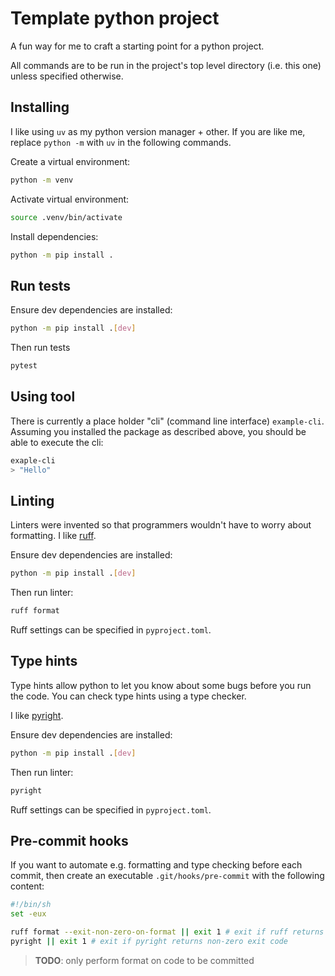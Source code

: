 # Template python project

A fun way for me to craft a starting point for a python project.

All commands are to be run in the project's top level directory (i.e. this one) unless specified
otherwise.

## Installing

I like using `uv` as my python version manager + other. If you are like me, replace `python -m` with
`uv` in the following commands.

Create a virtual environment:

```bash
python -m venv
```

Activate virtual environment:

```bash
source .venv/bin/activate
```

Install dependencies:

```bash
python -m pip install .
```

## Run tests

Ensure dev dependencies are installed:

```bash
python -m pip install .[dev]
```

Then run tests

```bash
pytest
```

## Using tool

There is currently a place holder "cli" (command line interface) `example-cli`. Assuming you
installed the package as described above, you should be able to execute the cli:

```bash
exaple-cli
> "Hello"
```

## Linting

Linters were invented so that programmers wouldn't have to worry about formatting. I like
[ruff](https://docs.astral.sh/ruff/).

Ensure dev dependencies are installed:

```bash
python -m pip install .[dev]
```

Then run linter:

```bash
ruff format
```

Ruff settings can be specified in `pyproject.toml`.

## Type hints

Type hints allow python to let you know about some bugs before you run the code. You can check type
hints using a type checker.

I like [pyright](https://microsoft.github.io/pyright/#/).

Ensure dev dependencies are installed:

```bash
python -m pip install .[dev]
```

Then run linter:

```bash
pyright
```

Ruff settings can be specified in `pyproject.toml`.

## Pre-commit hooks

If you want to automate e.g. formatting and type checking before each commit, then create an
executable `.git/hooks/pre-commit` with the following content:

```sh
#!/bin/sh
set -eux

ruff format --exit-non-zero-on-format || exit 1 # exit if ruff returns non-zero exit code
pyright || exit 1 # exit if pyright returns non-zero exit code
```

> **TODO**: only perform format on code to be committed
